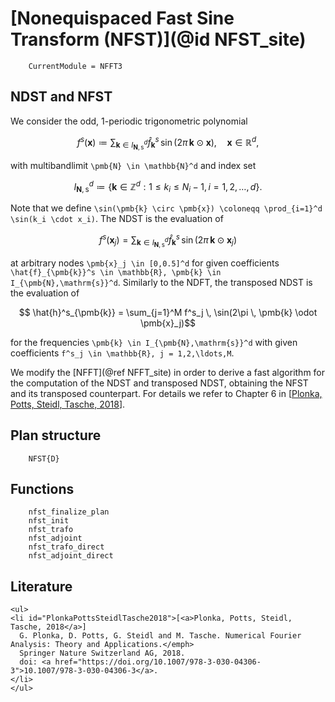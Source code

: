 # [Nonequispaced Fast Sine Transform (NFST)](@id NFST_site)

```@meta
    CurrentModule = NFFT3
```

## NDST and NFST

We consider the odd, 1-periodic trigonometric polynomial

```math
    f^s(\pmb{x}) \coloneqq \sum_{\pmb{k} \in I_{\pmb{N},\mathrm{s}}^d} \hat{f}_{\pmb{k}}^s \, \sin(2\pi \, \pmb{k} \odot \pmb{x}), \quad \pmb{x} \in \mathbb{R}^d,
```

with multibandlimit ``\pmb{N} \in \mathbb{N}^d`` and index set

```math
  I_{\pmb{N},\mathrm{s}}^d \coloneqq \left\{ \pmb{k} \in \mathbb{Z}^d: 1 \leq k_i \leq N_i - 1, \, i = 1,2,\ldots,d \right\}.
```

Note that we define ``\sin(\pmb{k} \circ \pmb{x}) \coloneqq \prod_{i=1}^d \sin(k_i \cdot x_i)``. The NDST is the evaluation of

```math
  f^s(\pmb{x}_j) = \sum_{\pmb{k} \in I_{\pmb{N},\mathrm{s}}^d} \hat{f}_{\pmb{k}}^s \, \sin(2\pi \, \pmb{k} \odot \pmb{x}_j)
```
at arbitrary nodes ``\pmb{x}_j \in [0,0.5]^d`` for given coefficients ``\hat{f}_{\pmb{k}}^s \in \mathbb{R}, \pmb{k} \in I_{\pmb{N},\mathrm{s}}^d``. Similarly to the NDFT, the transposed NDST is the evaluation of

```math
  \hat{h}^s_{\pmb{k}} = \sum_{j=1}^M f^s_j \, \sin(2\pi \, \pmb{k} \odot \pmb{x}_j)
```

for the frequencies ``\pmb{k} \in I_{\pmb{N},\mathrm{s}}^d`` with given coefficients ``f^s_j \in \mathbb{R}, j = 1,2,\ldots,M``.

We modify the [NFFT](@ref NFFT_site) in order to derive a fast algorithm for the computation of the NDST and transposed NDST, obtaining the NFST and its transposed counterpart. For details we refer to Chapter 6 in [[Plonka, Potts, Steidl, Tasche, 2018](#PlonkaPottsSteidlTasche2018)].

## Plan structure

```@docs
    NFST{D}
```

## Functions

```@docs
  	nfst_finalize_plan
    nfst_init
    nfst_trafo
    nfst_adjoint
    nfst_trafo_direct
    nfst_adjoint_direct
```

## Literature

```@raw html
<ul>
<li id="PlonkaPottsSteidlTasche2018">[<a>Plonka, Potts, Steidl, Tasche, 2018</a>]
  G. Plonka, D. Potts, G. Steidl and M. Tasche. Numerical Fourier Analysis: Theory and Applications.</emph>
  Springer Nature Switzerland AG, 2018.
  doi: <a href="https://doi.org/10.1007/978-3-030-04306-3">10.1007/978-3-030-04306-3</a>.
</li>
</ul>
```